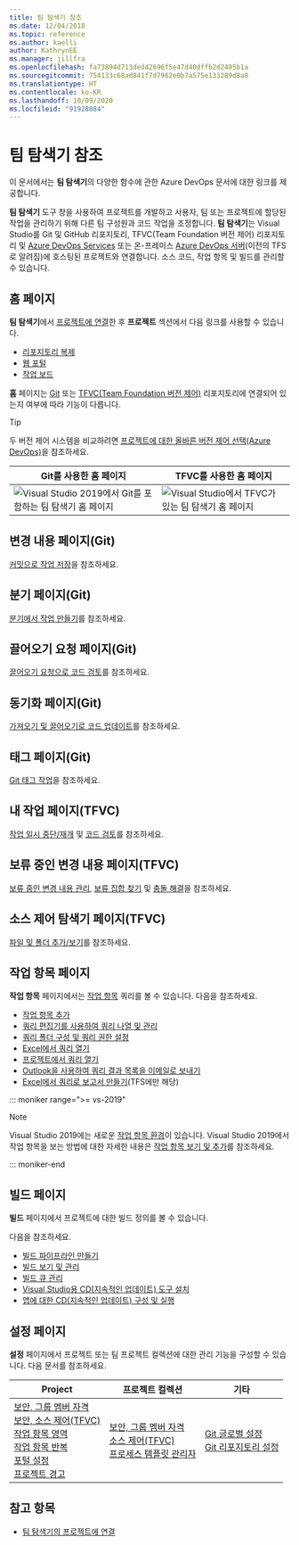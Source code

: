 ```yaml
---
title: 팀 탐색기 참조
ms.date: 12/04/2018
ms.topic: reference
ms.author: kaelli
author: KathrynEE
ms.manager: jillfra
ms.openlocfilehash: fa73894d713ded42696f5e47d40dffb2d2405b1a
ms.sourcegitcommit: 754133c68ad841f7d7962e0b7a575e133289d8a8
ms.translationtype: HT
ms.contentlocale: ko-KR
ms.lasthandoff: 10/09/2020
ms.locfileid: "91928084"
---
```

# <a name="team-explorer-reference"></a>팀 탐색기 참조

이 문서에서는 **팀 탐색기**의 다양한 함수에 관한 Azure DevOps 문서에 대한 링크를 제공합니다.

**팀 탐색기** 도구 창을 사용하여 프로젝트를 개발하고 사용자, 팀 또는 프로젝트에 할당된 작업을 관리하기 위해 다른 팀 구성원과 코드 작업을 조정합니다. **팀 탐색기**는 Visual Studio를 Git 및 GitHub 리포지토리, TFVC(Team Foundation 버전 제어) 리포지토리 및 [Azure DevOps Services](/azure/devops/user-guide/what-is-azure-devops-services) 또는 온-프레미스 [Azure DevOps 서버](/azure/devops/index-all)(이전의 TFS로 알려짐)에 호스팅된 프로젝트와 연결합니다. 소스 코드, 작업 항목 및 빌드를 관리할 수 있습니다.

## <a name="home-page"></a>홈 페이지

**팀 탐색기**에서 [프로젝트에 연결](../connect-team-project.md)한 후 **프로젝트** 섹션에서 다음 링크를 사용할 수 있습니다.

- [리포지토리 복제](/azure/devops/repos/git/clone)
- [웹 포털](/azure/devops/project/navigation/index)
- [작업 보드](/azure/devops/boards/sprints/task-board)

**홈** 페이지는 [Git](/azure/devops/repos/git/gitquickstart?view=vsts&tabs=visual-studio&preserve-view=true) 또는 [TFVC(Team Foundation 버전 제어)](/azure/devops/repos/tfvc/overview) 리포지토리에 연결되어 있는지 여부에 따라 기능이 다릅니다.

> [!TIP]
> 두 버전 제어 시스템을 비교하려면 [프로젝트에 대한 올바른 버전 제어 선택(Azure DevOps)](/azure/devops/repos/tfvc/comparison-git-tfvc)을 참조하세요.

| Git를 사용한 **홈** 페이지 | TFVC를 사용한 **홈** 페이지 |
| - | - |
| ![Visual Studio 2019에서 Git를 포함하는 팀 탐색기 홈 페이지](media/team-explorer-reference/team-explorer-git.png) | ![Visual Studio에서 TFVC가 있는 팀 탐색기 홈 페이지](media/team-explorer-reference/team-explorer-tfvc.png) |

## <a name="changes-page-git"></a>변경 내용 페이지(Git)

[커밋으로 작업 저장](/azure/devops/repos/git/commits)을 참조하세요.

## <a name="branches-page-git"></a>분기 페이지(Git)

[분기에서 작업 만들기](/azure/devops/repos/git/branches)를 참조하세요.

## <a name="pull-requests-page-git"></a>끌어오기 요청 페이지(Git)

[끌어오기 요청으로 코드 검토](/azure/devops/repos/git/pullrequest)를 참조하세요.

## <a name="sync-page-git"></a>동기화 페이지(Git)

[가져오기 및 끌어오기로 코드 업데이트](/azure/devops/repos/git/pulling)를 참조하세요.

## <a name="tags-page-git"></a>태그 페이지(Git)

[Git 태그 작업](/azure/devops/repos/git/git-tags)을 참조하세요.

## <a name="my-work-page-tfvc"></a>내 작업 페이지(TFVC)

[작업 일시 중단/재개](/azure/devops/repos/tfvc/suspend-your-work-manage-your-shelvesets) 및 [코드 검토](/azure/devops/repos/tfvc/day-life-alm-developer-suspend-work-fix-bug-conduct-code-review)를 참조하세요.

## <a name="pending-changes-page-tfvc"></a>보류 중인 변경 내용 페이지(TFVC)

[보류 중인 변경 내용 관리](/azure/devops/repos/tfvc/develop-code-manage-pending-changes), [보류 집합 찾기](/azure/devops/repos/tfvc/suspend-your-work-manage-your-shelvesets) 및 [충돌 해결](/azure/devops/repos/tfvc/resolve-team-foundation-version-control-conflicts)을 참조하세요.

## <a name="source-control-explorer-page-tfvc"></a>소스 제어 탐색기 페이지(TFVC)

[파일 및 폴더 추가/보기](/azure/devops/repos/tfvc/add-files-server)를 참조하세요.

## <a name="work-items-page"></a>작업 항목 페이지

**작업 항목** 페이지에서는 [작업 항목](/azure/devops/boards/work-items/about-work-items) 쿼리를 볼 수 있습니다. 다음을 참조하세요.

- [작업 항목 추가](/azure/devops/boards/backlogs/add-work-items)
- [쿼리 편집기를 사용하여 쿼리 나열 및 관리](/azure/devops/boards/queries/using-queries)
- [쿼리 폴더 구성 및 쿼리 권한 설정](/azure/devops/boards/queries/set-query-permissions)
- [Excel에서 쿼리 열기](/azure/devops/boards/backlogs/office/bulk-add-modify-work-items-excel)
- [프로젝트에서 쿼리 열기](/azure/devops/boards/backlogs/office/create-your-backlog-tasks-using-project)
- [Outlook을 사용하여 쿼리 결과 목록을 이메일로 보내기](/azure/devops/boards/queries/share-plans)
- [Excel에서 쿼리로 보고서 만들기](/azure/devops/report/excel/create-status-and-trend-excel-reports)(TFS에만 해당)

::: moniker range=">= vs-2019"

> [!NOTE]
> Visual Studio 2019에는 새로운 [작업 항목 환경](/azure/devops/boards/work-items/set-work-item-experience-vs)이 있습니다. Visual Studio 2019에서 작업 항목을 보는 방법에 대한 자세한 내용은 [작업 항목 보기 및 추가](/azure/devops/boards/work-items/view-add-work-items)를 참조하세요.

::: moniker-end

## <a name="builds-page"></a>빌드 페이지

**빌드** 페이지에서 프로젝트에 대한 빌드 정의를 볼 수 있습니다.

다음을 참조하세요.

- [빌드 파이프라인 만들기](/azure/devops/pipelines/tasks/index)
- [빌드 보기 및 관리](/azure/devops/pipelines/overview)
- [빌드 큐 관리](/azure/devops/pipelines/agents/pools-queues)
- [Visual Studio용 CD(지속적인 업데이트) 도구 설치](/azure/devops/pipelines/apps/cd/azure/aspnet-core-to-acr#install-continuous-delivery-cd-tools-for-visual-studio-2017)
- [앱에 대한 CD(지속적인 업데이트) 구성 및 실행](/azure/devops/pipelines/apps/cd/azure/aspnet-core-to-acr#configure-and-execute-continuous-delivery-cd-for-your-app)

## <a name="settings-page"></a>설정 페이지

**설정** 페이지에서 프로젝트 또는 팀 프로젝트 컬렉션에 대한 관리 기능을 구성할 수 있습니다. 다음 문서를 참조하세요.

| Project | 프로젝트 컬렉션 | 기타 |
| - | - | - |
| [보안, 그룹 멤버 자격](/azure/devops/organizations/security/set-project-collection-level-permissions)<br/>[보안, 소스 제어(TFVC)](/azure/devops/organizations/security/set-git-tfvc-repository-permissions)<br/>[작업 항목 영역](/azure/devops/organizations/settings/set-area-paths)<br/>[작업 항목 반복](/azure/devops/organizations/settings/set-iteration-paths-sprints)<br/>[포털 설정](/azure/devops/report/sharepoint-dashboards/configure-or-add-a-project-portal)<br/>[프로젝트 경고](/azure/devops/notifications/howto-manage-team-notifications) | [보안, 그룹 멤버 자격](/azure/devops/organizations/security/set-project-collection-level-permissions)<br/>[소스 제어(TFVC)](/azure/devops/repos/tfvc/decide-between-using-local-server-workspace)<br/>[프로세스 템플릿 관리자](/azure/devops/boards/work-items/guidance/manage-process-templates) | [Git 글로벌 설정](/azure/devops/repos/git/git-config)<br/>[Git 리포지토리 설정](/azure/devops/repos/git/git-config) |

## <a name="see-also"></a>참고 항목

- [팀 탐색기의 프로젝트에 연결](../../ide/connect-team-project.md)